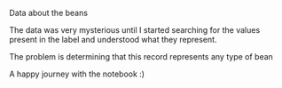 Data about the beans

The data was very mysterious until I started searching for the values present in the label and understood what they represent.

The problem is determining that this record represents any type of bean

A happy journey with the notebook :)
